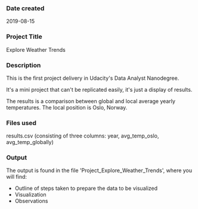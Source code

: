 ### Date created
2019-08-15

### Project Title
Explore Weather Trends

### Description
This is the first project delivery in Udacity's Data Analyst Nanodegree.

It's a mini project that can't be replicated easily, it's just a display of results.

The results is a comparison between global and local average yearly temperatures. The local position is Oslo, Norway.

### Files used
results.csv (consisting of three columns: year, avg_temp_oslo, avg_temp_globally)

### Output
The output is found in the file 'Project_Explore_Weather_Trends', where you will find:
- Outline of steps taken to prepare the data to be visualized
- Visualization
- Observations
